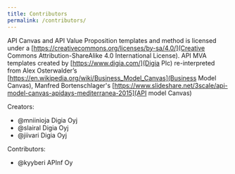 ```yaml
---
title: Contributors
permalink: /contributors/
---
```


API Canvas and API Value Proposition templates and method is licensed under a [https://creativecommons.org/licenses/by-sa/4.0/](Creative Commons Attribution-ShareAlike 4.0 International License). API MVA templates created by [https://www.digia.com/](Digia Plc) re-interpreted from Alex Osterwalder’s [https://en.wikipedia.org/wiki/Business_Model_Canvas](Business Model Canvas), Manfred Bortenschlager's [https://www.slideshare.net/3scale/api-model-canvas-apidays-mediterranea-2015](API model Canvas)

Creators:

* @mniinioja Digia Oyj
* @slairal Digia Oyj
* @jiivari Digia Oyj

Contributors:

* @kyyberi APInf Oy
